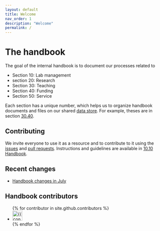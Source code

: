 ```yaml
---
layout: default
title: Welcome
nav_order: 1
description: "Welcome"
permalink: /
---
```



# The handbook

The goal of the internal handbook is to document our processes related to 

- Section 10: Lab management
- section 20: Research
- Section 30: Teaching
- Section 40: Funding
- Section 50: Service

Each section has a unique number, which helps us to organize handbook documents and files on our shared [data store](docs/lab_basics/10_processes/10.05.systems-overview.html#nextcloud). For example, theses are in section [30.40](docs/teaching/30_processes/30.40.theses.html). 

## Contributing

We invite everyone to use it as a resource and to contribute to it using the [issues](https://github.com/digital-work-lab/handbook/issues) and [pull requests](https://github.com/digital-work-lab/handbook/pulls). Instructions and guidelines are available in [10.10 Handbook](docs/lab_basics/10_processes/10.10.handbook.html).

## Recent changes

- [Handbook changes in July](https://github.com/digital-work-lab/handbook/compare/6e0b3da0c213f74dce154642892d50e5ed96a9b3...6e0b3da0c213f74dce154642892d50e5ed96a9b3)

<!--
## Contact

Offices: WE5/1.081.

[Schedule a meeting](https://calendly.com/gerit-wagner/30min){: .btn .btn-green }

<iframe width="600" height="200" frameborder="0" scrolling="no" marginheight="0" marginwidth="0" src="https://www.openstreetmap.org/export/embed.html?bbox=10.862774848937988%2C49.89987300208533%2C10.876936912536623%2C49.90642391513594&amp;layer=mapnik&amp;marker=49.9031485698061%2C10.869855880737305" style="border: 1px solid black"></iframe>
-->

## Handbook contributors

<ul class="list-style-none">
{% for contributor in site.github.contributors %}
  <li class="d-inline-block mr-1">
     <a href="{{ contributor.html_url }}"><img src="{{ contributor.avatar_url }}" width="32" height="32" alt="{{ contributor.login }}"/></a>
  </li>
{% endfor %}
</ul>

